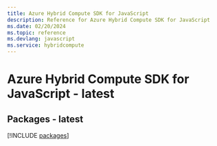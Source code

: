 ```yaml
---
title: Azure Hybrid Compute SDK for JavaScript
description: Reference for Azure Hybrid Compute SDK for JavaScript
ms.date: 02/20/2024
ms.topic: reference
ms.devlang: javascript
ms.service: hybridcompute
---
```

# Azure Hybrid Compute SDK for JavaScript - latest
## Packages - latest
[!INCLUDE [packages](hybrid-compute-index.md)]